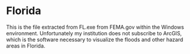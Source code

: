 # Florida
This is the file extracted from FL.exe from FEMA.gov within the Windows environment. Unfortunately my institution does not subscribe to ArcGIS, which is the software necessary to visualize the floods and other hazard areas in Florida.
